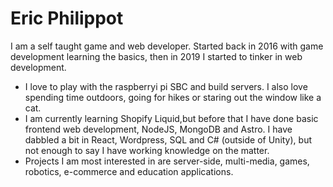 # Eric Philippot

I am a self taught game and web developer. Started back in 2016 with game development learning the basics, then in 2019 I started to tinker in web development. 

- I love to play with the raspberryi pi SBC and build servers. I also love spending time outdoors, going for hikes or staring out the window like a cat. 
- I am currently learning Shopify Liquid,but before that I have done basic frontend web development, NodeJS, MongoDB and Astro. I have dabbled a bit in React, Wordpress, SQL and C# (outside of Unity), but not enough to say I have working knowledge on the matter. 
- Projects I am most interested in are server-side, multi-media, games, robotics, e-commerce and education applications.
 

<!---
epGameDev/epGameDev is a ✨ special ✨ repository because its `README.md` (this file) appears on your GitHub profile.
You can click the Preview link to take a look at your changes.
--->
